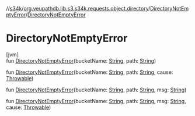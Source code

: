 //[s34k](../../../index.md)/[org.veupathdb.lib.s3.s34k.requests.object.directory](../index.md)/[DirectoryNotEmptyError](index.md)/[DirectoryNotEmptyError](-directory-not-empty-error.md)

# DirectoryNotEmptyError

[jvm]\
fun [DirectoryNotEmptyError](-directory-not-empty-error.md)(bucketName: [String](https://kotlinlang.org/api/latest/jvm/stdlib/kotlin/-string/index.html), path: [String](https://kotlinlang.org/api/latest/jvm/stdlib/kotlin/-string/index.html))

fun [DirectoryNotEmptyError](-directory-not-empty-error.md)(bucketName: [String](https://kotlinlang.org/api/latest/jvm/stdlib/kotlin/-string/index.html), path: [String](https://kotlinlang.org/api/latest/jvm/stdlib/kotlin/-string/index.html), cause: [Throwable](https://kotlinlang.org/api/latest/jvm/stdlib/kotlin/-throwable/index.html))

fun [DirectoryNotEmptyError](-directory-not-empty-error.md)(bucketName: [String](https://kotlinlang.org/api/latest/jvm/stdlib/kotlin/-string/index.html), path: [String](https://kotlinlang.org/api/latest/jvm/stdlib/kotlin/-string/index.html), msg: [String](https://kotlinlang.org/api/latest/jvm/stdlib/kotlin/-string/index.html))

fun [DirectoryNotEmptyError](-directory-not-empty-error.md)(bucketName: [String](https://kotlinlang.org/api/latest/jvm/stdlib/kotlin/-string/index.html), path: [String](https://kotlinlang.org/api/latest/jvm/stdlib/kotlin/-string/index.html), msg: [String](https://kotlinlang.org/api/latest/jvm/stdlib/kotlin/-string/index.html), cause: [Throwable](https://kotlinlang.org/api/latest/jvm/stdlib/kotlin/-throwable/index.html))
